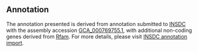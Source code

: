 

Annotation
----------

The annotation presented is derived from annotation submitted to
[INSDC](http://www.insdc.org) with the assembly accession
[GCA\_000769755.1](http://www.ebi.ac.uk/ena/data/view/GCA_000769755.1),
with additional non-coding genes derived from
[Rfam](http://rfam.xfam.org/). For more details, please visit [INSDC
annotation
import](http://ensemblgenomes.org/info/data/insdc_annotation).
